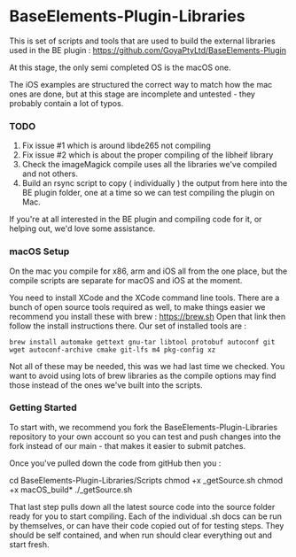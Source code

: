 # BaseElements-Plugin-Libraries

This is set of scripts and tools that are used to build the external libraries used in the BE plugin : https://github.com/GoyaPtyLtd/BaseElements-Plugin

At this stage, the only semi completed OS is the macOS one.  

The iOS examples are structured the correct way to match how the mac ones are done, but at this stage are incomplete and untested - they probably contain a lot of typos.  

### TODO 

1. Fix issue #1 which is around libde265 not compiling
2. Fix issue #2 which is about the proper compiling of the libheif library
3. Check the imageMagick compile uses all the libraries we've compiled and not others.
4. Build an rsync script to copy ( individually ) the output from here into the BE plugin folder, one at a time so we can test compiling the plugin on Mac.

If you're at all interested in the BE plugin and compiling code for it, or helping out, we'd love some assistance.


### macOS Setup

On the mac you compile for x86, arm and iOS all from the one place, but the compile scripts are separate for macOS and iOS at the moment.  

You need to install XCode and the XCode command line tools.  There are a bunch of open source tools required as well, to make things easier we recommend you install these with brew : https://brew.sh  Open that link then follow the install instructions there.  Our set of installed tools are :

`brew install automake gettext gnu-tar libtool protobuf autoconf git wget autoconf-archive cmake git-lfs m4 pkg-config xz`

Not all of these may be needed, this was we had last time we checked.  You want to avoid using lots of brew libraries as the compile options may find those instead of the ones we've built into the scripts.

### Getting Started

To start with, we recommend you fork the BaseElements-Plugin-Libraries repository to your own account so you can test and push changes into the fork instead of our main - that makes it easier to submit patches.

Once you've pulled down the code from gitHub then you :

cd BaseElements-Plugin-Libraries/Scripts
chmod +x _getSource.sh
chmod +x macOS_build*
./_getSource.sh

That last step pulls down all the latest source code into the source folder ready for you to start compiling.  Each of the individual .sh docs can be run by themselves, or can have their code copied out of for testing steps.  They should be self contained, and when run should clear everything out and start fresh.
